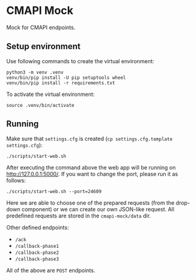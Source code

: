 # CMAPI Mock
Mock for CMAPI endpoints.

## Setup environment
Use following commands to create the virtual environment:

    python3 -m venv .venv
    venv/bin/pip install -U pip setuptools wheel
    venv/bin/pip install -r requirements.txt

To activate the virtual environment:

    source .venv/bin/activate

## Running
Make sure that `settings.cfg` is created (`cp settings.cfg.template settings.cfg`):

    ./scripts/start-web.sh

After executing the command above the web app will be running on http://127.0.0.1:5000/. If you want to change the port, please run it as follows:

    ./scripts/start-web.sh --port=24609

Here we are able to choose one of the prepared requests (from the drop-down component) or we can create our own JSON-like request.
All predefined requests are stored in the `cmapi-mock/data` dir.

Other defined endpoints:
- `/ack`
- `/callback-phase1`
- `/callback-phase2`
- `/callback-phase3`
  
All of the above are `POST` endpoints.

